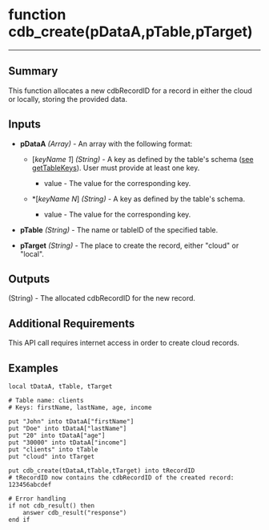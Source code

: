 # function cdb_create(pDataA,pTable,pTarget)
---
## Summary
This function allocates a new cdbRecordID for a record in either the cloud or locally, storing the provided data.

## Inputs
* **pDataA** *(Array)* - An array with the following format:
	* [*keyName 1*] *(String)* - A key as defined by the table's schema ([see getTableKeys](./GetTableKeys.md)). User must provide at least one key.
		* value - The value for the corresponding key.

    * \*[*keyName N*] *(String)* - A key as defined by the table's schema.
    	* value - The value for the corresponding key.

* **pTable** *(String)* - The name or tableID of the specified table.

* **pTarget** *(String)* - The place to create the record, either "cloud" or "local".

## Outputs
(String) - The allocated cdbRecordID for the new record.

## Additional Requirements
This API call requires internet access in order to create cloud records.

## Examples
```
local tDataA, tTable, tTarget

# Table name: clients
# Keys: firstName, lastName, age, income

put "John" into tDataA["firstName"]
put "Doe" into tDataA["lastName"]
put "20" into tDataA["age"]
put "30000" into tDataA["income"]
put "clients" into tTable
put "cloud" into tTarget

put cdb_create(tDataA,tTable,tTarget) into tRecordID
# tRecordID now contains the cdbRecordID of the created record: 123456abcdef

# Error handling
if not cdb_result() then
	answer cdb_result("response")
end if
```
